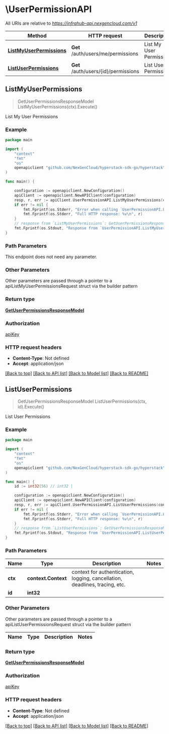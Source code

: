 # \UserPermissionAPI

All URIs are relative to *https://infrahub-api.nexgencloud.com/v1*

Method | HTTP request | Description
------------- | ------------- | -------------
[**ListMyUserPermissions**](UserPermissionAPI.md#ListMyUserPermissions) | **Get** /auth/users/me/permissions | List My User Permissions
[**ListUserPermissions**](UserPermissionAPI.md#ListUserPermissions) | **Get** /auth/users/{id}/permissions | List User Permissions



## ListMyUserPermissions

> GetUserPermissionsResponseModel ListMyUserPermissions(ctx).Execute()

List My User Permissions



### Example

```go
package main

import (
	"context"
	"fmt"
	"os"
	openapiclient "github.com/NexGenCloud/hyperstack-sdk-go/hyperstack"
)

func main() {

	configuration := openapiclient.NewConfiguration()
	apiClient := openapiclient.NewAPIClient(configuration)
	resp, r, err := apiClient.UserPermissionAPI.ListMyUserPermissions(context.Background()).Execute()
	if err != nil {
		fmt.Fprintf(os.Stderr, "Error when calling `UserPermissionAPI.ListMyUserPermissions``: %v\n", err)
		fmt.Fprintf(os.Stderr, "Full HTTP response: %v\n", r)
	}
	// response from `ListMyUserPermissions`: GetUserPermissionsResponseModel
	fmt.Fprintf(os.Stdout, "Response from `UserPermissionAPI.ListMyUserPermissions`: %v\n", resp)
}
```

### Path Parameters

This endpoint does not need any parameter.

### Other Parameters

Other parameters are passed through a pointer to a apiListMyUserPermissionsRequest struct via the builder pattern


### Return type

[**GetUserPermissionsResponseModel**](GetUserPermissionsResponseModel.md)

### Authorization

[apiKey](../README.md#apiKey)

### HTTP request headers

- **Content-Type**: Not defined
- **Accept**: application/json

[[Back to top]](#) [[Back to API list]](../README.md#documentation-for-api-endpoints)
[[Back to Model list]](../README.md#documentation-for-models)
[[Back to README]](../README.md)


## ListUserPermissions

> GetUserPermissionsResponseModel ListUserPermissions(ctx, id).Execute()

List User Permissions



### Example

```go
package main

import (
	"context"
	"fmt"
	"os"
	openapiclient "github.com/NexGenCloud/hyperstack-sdk-go/hyperstack"
)

func main() {
	id := int32(56) // int32 | 

	configuration := openapiclient.NewConfiguration()
	apiClient := openapiclient.NewAPIClient(configuration)
	resp, r, err := apiClient.UserPermissionAPI.ListUserPermissions(context.Background(), id).Execute()
	if err != nil {
		fmt.Fprintf(os.Stderr, "Error when calling `UserPermissionAPI.ListUserPermissions``: %v\n", err)
		fmt.Fprintf(os.Stderr, "Full HTTP response: %v\n", r)
	}
	// response from `ListUserPermissions`: GetUserPermissionsResponseModel
	fmt.Fprintf(os.Stdout, "Response from `UserPermissionAPI.ListUserPermissions`: %v\n", resp)
}
```

### Path Parameters


Name | Type | Description  | Notes
------------- | ------------- | ------------- | -------------
**ctx** | **context.Context** | context for authentication, logging, cancellation, deadlines, tracing, etc.
**id** | **int32** |  | 

### Other Parameters

Other parameters are passed through a pointer to a apiListUserPermissionsRequest struct via the builder pattern


Name | Type | Description  | Notes
------------- | ------------- | ------------- | -------------


### Return type

[**GetUserPermissionsResponseModel**](GetUserPermissionsResponseModel.md)

### Authorization

[apiKey](../README.md#apiKey)

### HTTP request headers

- **Content-Type**: Not defined
- **Accept**: application/json

[[Back to top]](#) [[Back to API list]](../README.md#documentation-for-api-endpoints)
[[Back to Model list]](../README.md#documentation-for-models)
[[Back to README]](../README.md)

